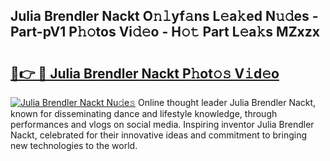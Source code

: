 ## Julia Brendler Nackt O𝚗𝚕yf𝚊ns L𝚎a𝚔ed N𝚞𝚍es - Part-pV1 P𝚑𝚘tos Vi𝚍𝚎o - H𝚘𝚝 Part L𝚎a𝚔s MZxzx

# <h2><a href="http://kfeuke.oniu.top/?m=Julia+Brendler+Nackt">🔗👉 🔴 Julia Brendler Nackt P𝚑ot𝚘𝚜 V𝚒d𝚎o</a></h2>

[![Julia Brendler Nackt Nu𝚍e𝚜](https://i.imgur.com/0qMVB7G.gif)](http://kfeuke.oniu.top/?m=Julia+Brendler+Nackt)
Online thought leader Julia Brendler Nackt, known for disseminating dance and lifestyle knowledge, through performances and vlogs on social media. Inspiring inventor Julia Brendler Nackt, celebrated for their innovative ideas and commitment to bringing new technologies to the world.  
